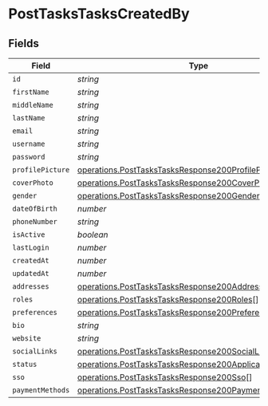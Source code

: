 # PostTasksTasksCreatedBy


## Fields

| Field                                                                                                                                  | Type                                                                                                                                   | Required                                                                                                                               | Description                                                                                                                            |
| -------------------------------------------------------------------------------------------------------------------------------------- | -------------------------------------------------------------------------------------------------------------------------------------- | -------------------------------------------------------------------------------------------------------------------------------------- | -------------------------------------------------------------------------------------------------------------------------------------- |
| `id`                                                                                                                                   | *string*                                                                                                                               | :heavy_minus_sign:                                                                                                                     | N/A                                                                                                                                    |
| `firstName`                                                                                                                            | *string*                                                                                                                               | :heavy_minus_sign:                                                                                                                     | N/A                                                                                                                                    |
| `middleName`                                                                                                                           | *string*                                                                                                                               | :heavy_minus_sign:                                                                                                                     | N/A                                                                                                                                    |
| `lastName`                                                                                                                             | *string*                                                                                                                               | :heavy_minus_sign:                                                                                                                     | N/A                                                                                                                                    |
| `email`                                                                                                                                | *string*                                                                                                                               | :heavy_minus_sign:                                                                                                                     | N/A                                                                                                                                    |
| `username`                                                                                                                             | *string*                                                                                                                               | :heavy_minus_sign:                                                                                                                     | N/A                                                                                                                                    |
| `password`                                                                                                                             | *string*                                                                                                                               | :heavy_minus_sign:                                                                                                                     | N/A                                                                                                                                    |
| `profilePicture`                                                                                                                       | [operations.PostTasksTasksResponse200ProfilePicture](../../models/operations/posttaskstasksresponse200profilepicture.md)               | :heavy_minus_sign:                                                                                                                     | N/A                                                                                                                                    |
| `coverPhoto`                                                                                                                           | [operations.PostTasksTasksResponse200CoverPhoto](../../models/operations/posttaskstasksresponse200coverphoto.md)                       | :heavy_minus_sign:                                                                                                                     | N/A                                                                                                                                    |
| `gender`                                                                                                                               | [operations.PostTasksTasksResponse200Gender](../../models/operations/posttaskstasksresponse200gender.md)                               | :heavy_minus_sign:                                                                                                                     | N/A                                                                                                                                    |
| `dateOfBirth`                                                                                                                          | *number*                                                                                                                               | :heavy_minus_sign:                                                                                                                     | N/A                                                                                                                                    |
| `phoneNumber`                                                                                                                          | *string*                                                                                                                               | :heavy_minus_sign:                                                                                                                     | N/A                                                                                                                                    |
| `isActive`                                                                                                                             | *boolean*                                                                                                                              | :heavy_minus_sign:                                                                                                                     | N/A                                                                                                                                    |
| `lastLogin`                                                                                                                            | *number*                                                                                                                               | :heavy_minus_sign:                                                                                                                     | N/A                                                                                                                                    |
| `createdAt`                                                                                                                            | *number*                                                                                                                               | :heavy_minus_sign:                                                                                                                     | N/A                                                                                                                                    |
| `updatedAt`                                                                                                                            | *number*                                                                                                                               | :heavy_minus_sign:                                                                                                                     | N/A                                                                                                                                    |
| `addresses`                                                                                                                            | [operations.PostTasksTasksResponse200Addresses](../../models/operations/posttaskstasksresponse200addresses.md)[]                       | :heavy_minus_sign:                                                                                                                     | N/A                                                                                                                                    |
| `roles`                                                                                                                                | [operations.PostTasksTasksResponse200Roles](../../models/operations/posttaskstasksresponse200roles.md)[]                               | :heavy_minus_sign:                                                                                                                     | N/A                                                                                                                                    |
| `preferences`                                                                                                                          | [operations.PostTasksTasksResponse200Preferences](../../models/operations/posttaskstasksresponse200preferences.md)                     | :heavy_minus_sign:                                                                                                                     | N/A                                                                                                                                    |
| `bio`                                                                                                                                  | *string*                                                                                                                               | :heavy_minus_sign:                                                                                                                     | N/A                                                                                                                                    |
| `website`                                                                                                                              | *string*                                                                                                                               | :heavy_minus_sign:                                                                                                                     | N/A                                                                                                                                    |
| `socialLinks`                                                                                                                          | [operations.PostTasksTasksResponse200SocialLinks](../../models/operations/posttaskstasksresponse200sociallinks.md)                     | :heavy_minus_sign:                                                                                                                     | N/A                                                                                                                                    |
| `status`                                                                                                                               | [operations.PostTasksTasksResponse200ApplicationJSONStatus](../../models/operations/posttaskstasksresponse200applicationjsonstatus.md) | :heavy_minus_sign:                                                                                                                     | N/A                                                                                                                                    |
| `sso`                                                                                                                                  | [operations.PostTasksTasksResponse200Sso](../../models/operations/posttaskstasksresponse200sso.md)[]                                   | :heavy_minus_sign:                                                                                                                     | N/A                                                                                                                                    |
| `paymentMethods`                                                                                                                       | [operations.PostTasksTasksResponse200PaymentMethods](../../models/operations/posttaskstasksresponse200paymentmethods.md)               | :heavy_minus_sign:                                                                                                                     | N/A                                                                                                                                    |